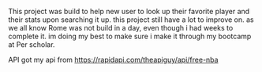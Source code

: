 This project was build to help new user to look up their favorite player and their stats upon searching it up. 
this project still have a lot to improve on.
as we all know Rome was not build in a day, even though i had weeks to complete it.
im doing my best to make sure i make it through my bootcamp at Per scholar.

API
got my api from https://rapidapi.com/theapiguy/api/free-nba

